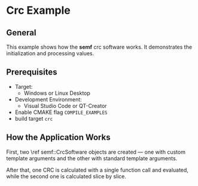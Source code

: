 # Crc Example

## General
This example shows how the **semf** crc software works. It demonstrates the initialization and processing values.

## Prerequisites
* Target:
  * Windows or Linux Desktop
* Development Environment:
  * Visual Studio Code or QT-Creator
* Enable CMAKE flag `COMPILE_EXAMPLES`
* build target `crc`

## How the Application Works
First, two \ref semf::CrcSoftware objects are created — one with custom template arguments and the other with standard template arguments.

After that, one CRC is calculated with a single function call and evaluated, while the second one is calculated slice by slice.